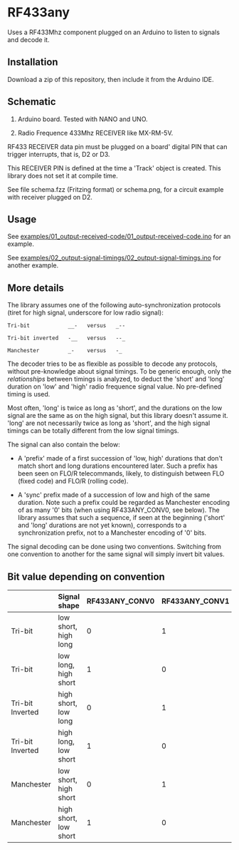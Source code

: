 RF433any
========

Uses a RF433Mhz component plugged on an Arduino to listen to signals and decode
it.


Installation
------------

Download a zip of this repository, then include it from the Arduino IDE.


Schematic
---------

1. Arduino board. Tested with NANO and UNO.

2. Radio Frequence 433Mhz RECEIVER like MX-RM-5V.

RF433 RECEIVER data pin must be plugged on a board' digital PIN that can
trigger interrupts, that is, D2 or D3.

This RECEIVER PIN is defined at the time a 'Track' object is created. This
library does not set it at compile time.

See file schema.fzz (Fritzing format) or schema.png, for a circuit example with
receiver plugged on D2.


Usage
-----

See [examples/01_output-received-code/01_output-received-code.ino](examples/01_output-received-code/01_output-received-code.ino)
for an example.

See [examples/02_output-signal-timings/02_output-signal-timings.ino](examples/02_output-signal-timings/02_output-signal-timings.ino)
for another example.


More details
------------

The library assumes one of the following auto-synchronization protocols (tiret
for high signal, underscore for low radio signal):

    Tri-bit            __-   versus   _--

    Tri-bit inverted   -__   versus   --_

    Manchester         _-    versus   -_

The decoder tries to be as flexible as possible to decode any protocols,
without pre-knowledge about signal timings. To be generic enough, only the
_relationships_ between timings is analyzed, to deduct the 'short' and 'long'
duration on 'low' and 'high' radio frequence signal value. No pre-defined
timing is used.

Most often, 'long' is twice as long as 'short', and the durations on the low
signal are the same as on the high signal, but this library doesn't assume it.
'long' are not necessarily twice as long as 'short', and the high signal
timings can be totally different from the low signal timings.

The signal can also contain the below:

* A 'prefix' made of a first succession of 'low, high' durations that don't
match short and long durations encountered later. Such a prefix has been seen
on FLO/R telecommands, likely, to distinguish between FLO (fixed code) and
FLO/R (rolling code).

* A 'sync' prefix made of a succession of low and high of the same duration.
Note such a prefix could be regarded as Manchester encoding of as many '0' bits
(when using RF433ANY_CONV0, see below). The library assumes that such a
sequence, if seen at the beginning ('short' and 'long' durations are not yet
known), corresponds to a synchronization prefix, not to a Manchester encoding
of '0' bits.

The signal decoding can be done using two conventions.
Switching from one convention to another for the same signal will simply invert
bit values.


Bit value depending on convention
---------------------------------

|                  | Signal shape          | RF433ANY_CONV0 | RF433ANY_CONV1 |
| ---------------- | --------------------- | -------------- | -------------- |
| Tri-bit          | low short, high long  |        0       |        1       |
| Tri-bit          | low long, high short  |        1       |        0       |
| Tri-bit Inverted | high short, low long  |        0       |        1       |
| Tri-bit Inverted | high long, low short  |        1       |        0       |
| Manchester       | low short, high short |        0       |        1       |
| Manchester       | high short, low short |        1       |        0       |

